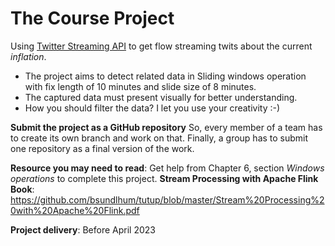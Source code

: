 # The Course Project

Using [Twitter Streaming API](https://nightlies.apache.org/flink/flink-docs-release-1.13/docs/connectors/datastream/twitter/) 
to get flow streaming twits about the current _inflation_.

- The project aims to detect related data in Sliding windows operation with fix length of 10 minutes and slide size of 8 minutes.
- The captured data must present visually for better understanding.
- How you should filter the data? I let you use your creativity :-)

**Submit the project as a GitHub repository**
So, every member of a team has to create its own branch and work on that.
Finally, a group has to submit one repository as a final version of the work.

**Resource you may need to read**: Get help from Chapter 6, section _Windows operations_ to complete this project.
**Stream Processing with Apache Flink Book**: https://github.com/bsundlhum/tutup/blob/master/Stream%20Processing%20with%20Apache%20Flink.pdf

**Project delivery**: Before April 2023


